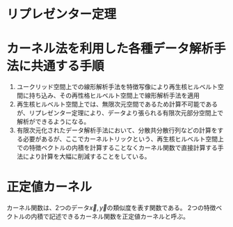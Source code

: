 <!--
 FileName:      kernel_trick
 Author:        8ucchiman
 CreatedDate:   2023-05-19 15:42:18
 LastModified:  2023-01-25 10:56:12 +0900
 Reference:     https://yagami12.hatenablog.com/entry/2018/12/02/192137#%E6%A6%82%E8%A6%81_%E7%89%B9%E5%BE%B4%E5%86%99%E5%83%8F%E3%81%A8%E5%86%8D%E7%94%9F%E6%A0%B8%E3%83%92%E3%83%AB%E3%83%99%E3%83%AB%E3%83%88%E7%A9%BA%E9%96%93
 Description:   ---
-->


# リプレゼンター定理

# カーネル法を利用した各種データ解析手法に共通する手順
1. ユークリッド空間上での線形解析手法を特徴写像により再生核ヒルベルト空間に持ち込み、その再性格ヒルベルト空間上で線形解析手法を適用
2. 再生核ヒルベルト空間上では、無限次元空間であるため計算不可能であるが、リプレゼンター定理により、データより張られる有限次元部分空間上で解析ができるようになる。
3. 有限次元化されたデータ解析手法において、分散共分散行列などの計算をする必要があるが、ここでカーネルトリックという、再生核ヒルベルト空間上での特徴ベクトルの内積を計算することなくカーネル関数で直接計算する手法により計算を大幅に削減することをしている。


# 正定値カーネル
カーネル関数は、2つのデータ$\vec{x}, \vec{y}$の類似度を表す関数である。
2つの特徴ベクトルの内積で記述できるカーネル関数を正定値カーネルと呼ぶ。



